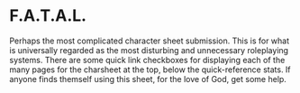 F.A.T.A.L.
===============

Perhaps the most complicated character sheet submission.
This is for what is universally regarded as the most disturbing and unnecessary roleplaying systems.
There are some quick link checkboxes for displaying each of the many pages for the charsheet at the top, below the quick-reference stats.
If anyone finds themself using this sheet, for the love of God, get some help.